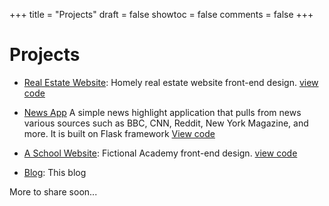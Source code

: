 +++
title = "Projects"
draft = false
showtoc = false
comments = false
+++

# Projects

- [Real Estate Website](https://homely-real-estate.vercel.app/#/): Homely real estate website front-end design. [view code](https://github.com/FatumaSharif/homely-real-estate)
- [News App](https://news-highlights-92010.herokuapp.com/) A simple news highlight application that pulls from news various sources such as BBC, CNN, Reddit, New York Magazine, and more. It is built on Flask framework [View code](https://github.com/FatumaSharif/News-Highlight)
- [A School Website](https://fatumasharif.github.io/fictional-academy/): Fictional Academy front-end design. [view code](https://github.com/FatumaSharif/fictional-academy)

- [Blog](https://github.com/fatumasharif/fatumasharif.github.io): This blog

More to share soon...